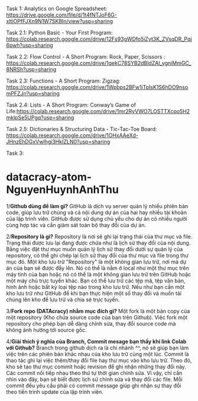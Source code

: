 Task 1: Analytics on Google Spreadsheet: https://drive.google.com/file/d/1t4fNTJoF6G-xltiOPfFJXn9N1W7SKBln/view?usp=sharing


Task 2.1: Python Basic - Your First Program: https://colab.research.google.com/drive/12Fs93gWDfo5iZyt3K_ZVsqDR_Pqj6pwh?usp=sharing

Task 2.2: Flow Control - A Short Program: Rock, Paper, Scissors : https://colab.research.google.com/drive/1qekC78SYB2dBldZAI_ygniMmGC_8NRSh?usp=sharing       
        
Task 2.3: Functions - A Short Program: Zigzag: https://colab.research.google.com/drive/1Wpbps2BFw1iTplsK1S6hDO9nsomPFZJn?usp=sharing       
        
Task 2.4: Lists - A Short Program: Conway’s Game of Life:https://colab.research.google.com/drive/1mr2RyVWO7LOSTTXcpo5H2mklpSe5UPgq?usp=sharing       
        
Task 2.5: Dictionaries & Structuring Data - Tic-Tac-Toe Board: https://colab.research.google.com/drive/1OHxAAeXd-JHnzEhDGxVwIhgi3HkIZLN0?usp=sharing       



Task 3:

# datacracy-atom-NguyenHuynhAnhThu
1/**Github dùng để làm gì?**
GitHub là dịch vụ server quản lý nhiều phiên bản code, giúp lưu trữ chúng và cả nội dung dự án của hai hay nhiều tài khoản của lập trình viên.
GitHub được sử dụng chủ yếu cho dự án có nhiều người cùng hợp tác và cần giám sát toàn bộ thay đổi của dự án.

2/**Repository là gì?**
Repository là nơi sẽ ghi lại trạng thái của thư mục và file. Trạng thái được lưu lại đang được chứa như là lịch sử thay đổi của nội dung. Bằng việc đặt thư mục muốn quản lý lịch sử thay đổi dưới sự quản lý của repository, có thể ghi chép lại lịch sử thay đổi của thư mục và file trong thư mục đó.
Một kho lưu trữ "Repository" là một không gian lưu trữ, nơi mà dự án của bạn sẽ được đẩy lên. Nó có thể là nằm ở local như một thư mục trên máy tính của bạn hoặc nó có thể là một không gian lưu trữ trên GitHub hoặc một máy chủ trực tuyến khác. Bạn có thể lưu trữ các tệp mã, tệp văn bản, hình ảnh hoặc bất kỳ loại tệp nào trong kho lưu trữ. Nếu như bạn cần một kho lưu trữ như GitHub để khi bạn thực hiện một số thay đổi và muốn tải chúng lên kho để lưu trữ và chia sẻ trực tuyến. 

3/**Fork repo (DATAcracy) nhằm mục đích gì?**
Một fork là một bản copy của một repository (Kho chứa source code của bạn trên Github). Việc fork một repository cho phép bạn dễ dàng chỉnh sửa, thay đổi source code mà không ảnh hưởng tới source gốc. 


4/**Giải thích ý nghĩa của Branch, Commit mesage bạn thấy khi link Colab với Github?**
Branch trong github dịch ra là chi nhánh ^^, nó sẽ giúp bạn làm việc trên các phiên bản khác nhau của kho lưu trữ cùng một lúc.
Commit là thao tác ghi lại việc thêm/thay đổi file hay thư mục vào kho lưu trữ. Theo đó, kho sẽ tạo thư mục commit hoặc revision để ghi nhận những thay đổi này. Các commit nối tiếp nhau theo thứ tự thời gian chỉnh sửa. Vì vậy, chỉ cần nhìn vào đây, bạn sẽ biết được lịch sử chỉnh sửa và thay đổi các file. Mỗi commit đều yêu cầu phải có commit message giúp ghi nhận sự thay đổi theo tiến trình update của lập trình viên.

